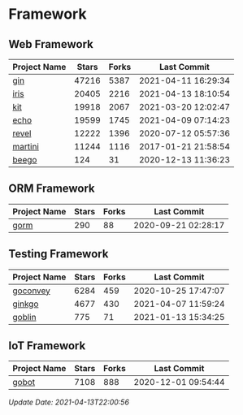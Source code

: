 # Framework

## Web Framework
| Project Name | Stars | Forks | Last Commit |
| ------------ | ----- | ----- | ----------- |
| [gin](https://github.com/gin-gonic/gin) | 47216 | 5387 | 2021-04-11 16:29:34 |
| [iris](https://github.com/kataras/iris) | 20405 | 2216 | 2021-04-13 18:10:54 |
| [kit](https://github.com/go-kit/kit) | 19918 | 2067 | 2021-03-20 12:02:47 |
| [echo](https://github.com/labstack/echo) | 19599 | 1745 | 2021-04-09 07:14:23 |
| [revel](https://github.com/revel/revel) | 12222 | 1396 | 2020-07-12 05:57:36 |
| [martini](https://github.com/go-martini/martini) | 11244 | 1116 | 2017-01-21 21:58:54 |
| [beego](https://github.com/astaxie/beego) | 124 | 31 | 2020-12-13 11:36:23 |

## ORM Framework
| Project Name | Stars | Forks | Last Commit |
| ------------ | ----- | ----- | ----------- |
| [gorm](https://github.com/jinzhu/gorm) | 290 | 88 | 2020-09-21 02:28:17 |

## Testing Framework
| Project Name | Stars | Forks | Last Commit |
| ------------ | ----- | ----- | ----------- |
| [goconvey](https://github.com/smartystreets/goconvey) | 6284 | 459 | 2020-10-25 17:47:07 |
| [ginkgo](https://github.com/onsi/ginkgo) | 4677 | 430 | 2021-04-07 11:59:24 |
| [goblin](https://github.com/franela/goblin) | 775 | 71 | 2021-01-13 15:34:25 |

## IoT Framework
| Project Name | Stars | Forks | Last Commit |
| ------------ | ----- | ----- | ----------- |
| [gobot](https://github.com/hybridgroup/gobot) | 7108 | 888 | 2020-12-01 09:54:44 |

*Update Date: 2021-04-13T22:00:56*